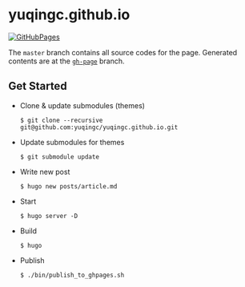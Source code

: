 # yuqingc.github.io

[![GitHubPages](https://github.com/yuqingc/yuqingc.github.io/workflows/GitHubPages/badge.svg)](https://github.com/yuqingc/yuqingc.github.io/actions)

The `master` branch contains all source codes for the page. Generated contents are at the [`gh-page`](https://github.com/yuqingc/yuqingc.github.io/tree/gh-pages) branch.

## Get Started

- Clone & update submodules (themes)

    ```
    $ git clone --recursive git@github.com:yuqingc/yuqingc.github.io.git
    ```

- Update submodules for themes

    ```
    $ git submodule update
    ```

- Write new post

    ```
    $ hugo new posts/article.md
    ```

- Start

    ```
    $ hugo server -D
    ```
    
- Build

    ```
    $ hugo
    ```

- Publish

    ```
    $ ./bin/publish_to_ghpages.sh
    ```
